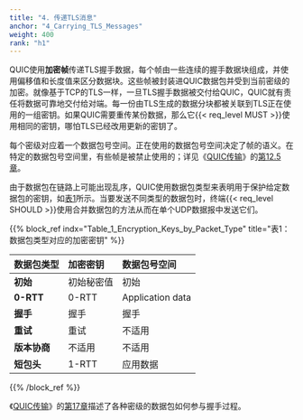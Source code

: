 ```yaml
---
title: "4. 传递TLS消息"
anchor: "4_Carrying_TLS_Messages"
weight: 400
rank: "h1"
---
```


QUIC使用**加密帧**传递TLS握手数据，每个帧由一些连续的握手数据块组成，并使用偏移值和长度值来区分数据块。这些帧被封装进QUIC数据包并受到当前密级的加密。就像基于TCP的TLS一样，一旦TLS握手数据被交付给QUIC，QUIC就有责任将数据可靠地交付给对端。每一份由TLS生成的数据分块都被关联到TLS正在使用的一组密钥。如果QUIC需要重传某份数据，那么它{{< req_level MUST >}}使用相同的密钥，哪怕TLS已经改用更新的密钥了。

每个密级对应着一个数据包号空间。正在使用的数据包号空间决定了帧的语义。在特定的数据包号空间里，有些帧是被禁止使用的；详见《[QUIC传输](../RFC9000_Chinese_Simplified)》的[第12.5章](../RFC9000_Chinese_Simplified/#12.5_Frames_and_Number_Spaces)。

由于数据包在链路上可能出现乱序，QUIC使用数据包类型来表明用于保护给定数据包的密钥，如[表1](#Table_1_Encryption_Keys_by_Packet_Type)所示。当要发送不同类型的数据包时，终端{{< req_level SHOULD >}}使用合并数据包的方法从而在单个UDP数据报中发送它们。

{{% block_ref
indx="Table_1_Encryption_Keys_by_Packet_Type"
title="表1：数据包类型对应的加密密钥" %}}

| 数据包类型     | 加密密钥  | 数据包号空间           |
|:----------|:------|:-----------------|
| **初始**    | 初始秘密值 | 初始               |
| **0-RTT** | 0-RTT | Application data |
| **握手**    | 握手    | 握手               |
| **重试**    | 重试    | 不适用              |
| **版本协商**  | 不适用   | 不适用              |
| **短包头**   | 1-RTT | 应用数据             |

{{% /block_ref %}}

《[QUIC传输](../RFC9000_Chinese_Simplified)》的[第17章](../RFC9000_Chinese_Simplified/#17_Packet_Formats)描述了各种密级的数据包如何参与握手过程。
